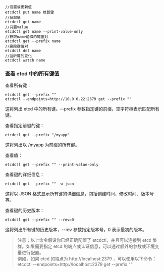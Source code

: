 ```shell
//设置或更新值
etcdctl put name 维普雷
//获取值
etcdctl get name
//只要value
etcdctl get name --print-value-only
//获取name前缀的键值对
etcdctl get --prefix name
//删除键值对
etcdctl del name
//监听键的变化
etcdctl watch name
```
### 查看 etcd 中的所有键值

查看所有键：
```shell
etcdctl get --prefix ""
etcdctl --endpoints=http://10.0.0.22:2379 get --prefix ""
```
这将列出 etcd 中的所有键。--prefix 参数指定键的前缀，空字符串表示匹配所有键。

查看指定前缀的键：
```shell
etcdctl get --prefix "/myapp"
```
这将列出以 /myapp 为前缀的所有键。

查看值：
```shell
etcdctl get --prefix "" --print-value-only
```

查看键的详细信息：
```shell
etcdctl get --prefix "" -w json
```
这将以 JSON 格式显示所有键的详细信息，包括创建时间、修改时间、版本号等。

查看键的历史版本：
```shell
etcdctl get --prefix "" --rev=0
```
这将列出所有键的历史版本，--rev 参数指定版本号，0 表示最初的版本。

> 注意：以上命令假设你已经正确配置了 etcdctl，并且可以连接到 etcd 集群。如果需要指定 etcd 的端点或认证信息，可以通过额外的参数或环境变量进行配置。  
> 例如，如果 etcd 的端点为 http://localhost:2379 ，可以使用以下命令：  
> etcdctl --endpoints=http://localhost:2379 get --prefix ""
